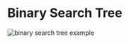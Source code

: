 # Binary Search Tree
![binary search tree example](http://upload.wikimedia.org/wikipedia/commons/d/da/Binary_search_tree.svg)